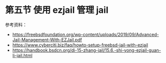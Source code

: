 # 第五节 使用 ezjail 管理 jail

参考资料：

 - <https://freebsdfoundation.org/wp-content/uploads/2019/09/Advanced-Jail-Management-With-EZJail.pdf>
 - <https://www.cyberciti.biz/faq/howto-setup-freebsd-jail-with-ezjail>
 - <https://handbook.bsdcn.org/di-15-zhang-jail/15.6.-shi-yong-ezjail-guan-li-jail.html>
